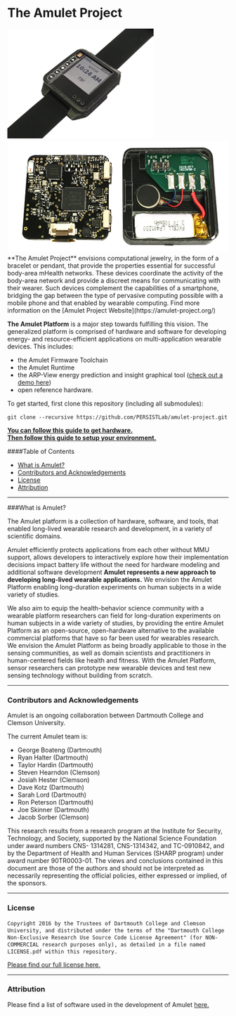 The Amulet Project
=====
<div>
<img style="float: left; margin-right: 1%; margin-bottom: 0.5em;" src="media/amulet_wearable.jpg" height="250px" alt="Amulet Wearable"/>
<img style="float: left; margin-right: 1%; margin-bottom: 0.5em;" src="media/amulet_inside.jpg" height="250px" alt="Amulet Wearable"/>
<p style="clear: both;">
</div>
**The Amulet Project** envisions computational jewelry, in the form of a bracelet or pendant, that provide the properties essential for successful body-area mHealth networks. These devices coordinate the activity of the body-area network and provide a discreet means for communicating with their wearer. Such devices complement the capabilities of a smartphone, bridging the gap between the type of pervasive computing possible with a mobile phone and that enabled by wearable computing. Find more information on the [Amulet Project Website](https://amulet-project.org/)


**The Amulet Platform** is a major step towards fulfilling this vision. The generalized platform is comprised of hardware and software for developing energy- and resource-efficient applications on multi-application wearable devices. This includes:

- the Amulet Firmware Toolchain
- the Amulet Runtime
- the ARP-View energy prediction and insight graphical tool ([check out a demo here](https://persistlab.github.io/amulet-project/arp-view-demo/))
- open reference hardware.

To get started, first clone this repository (including all submodules):

```
git clone --recursive https://github.com/PERSISTLab/amulet-project.git
```

**[You can follow this guide to get hardware.](hardware/README.md)**<br>
**[Then follow this guide to setup your environment.](GETTING_STARTED.md)**

####Table of Contents

- [What is Amulet?](#what-is-amulet)
- [Contributors and Acknowledgements](#contributors-and-acknowledgements)
- [License](#license)
- [Attribution](#attribution)

---

###What is Amulet?

The Amulet platform is a collection of hardware, software, and tools, that enabled long-lived wearable research and development, in a variety of scientific domains. 

Amulet efficiently protects applications from each other without MMU support, allows developers to interactively explore how their implementation decisions impact battery life without the need for hardware modeling and additional software development
**Amulet represents a new approach to developing long-lived wearable applications.** We envision the Amulet Platform enabling long-duration experiments on human subjects in a wide variety of studies.

We also aim to equip the health-behavior science community with a wearable platform researchers can field for long-duration experiments on human subjects in a wide variety of studies, by providing the entire Amulet Platform as an open-source, open-hardware alternative to the available commercial platforms that have so far been used for wearables research. 
We envision the Amulet Platform as being broadly applicable to those in the sensing communities, as well as domain scientists and practitioners in human-centered fields like health and fitness. With the Amulet Platform, sensor researchers can prototype new wearable devices and test new sensing technology without building from scratch.

---

### Contributors and Acknowledgements
Amulet is an ongoing collaboration between Dartmouth College and Clemson University.

The current Amulet team is:

- George Boateng (Dartmouth)
- Ryan Halter (Dartmouth)
- Taylor Hardin (Dartmouth)
- Steven Hearndon (Clemson)
- Josiah Hester (Clemson)
- Dave Kotz (Dartmouth)
- Sarah Lord (Dartmouth)
- Ron Peterson (Dartmouth)
- Joe Skinner (Dartmouth)
- Jacob Sorber (Clemson)

This research results from a research program at the Institute for Security, Technology, and Society, supported by the National Science Foundation under award numbers CNS- 1314281, CNS-1314342, and TC-0910842, and by the Department of Health and Human Services (SHARP program) under award number 90TR0003-01. The views and conclusions contained in this document are those of the authors and should not be interpreted as necessarily representing the official policies, either expressed or implied, of the sponsors.


---
### License

```
Copyright 2016 by the Trustees of Dartmouth College and Clemson University, and distributed under the terms of the "Dartmouth College Non-Exclusive Research Use Source Code License Agreement" (for NON-COMMERCIAL research purposes only), as detailed in a file named LICENSE.pdf within this repository.
```
[Please find our full license here.](LICENSE.pdf)

---
### Attribution

Please find a list of software used in the development of Amulet [here.](ATTRIBUTION.md)

